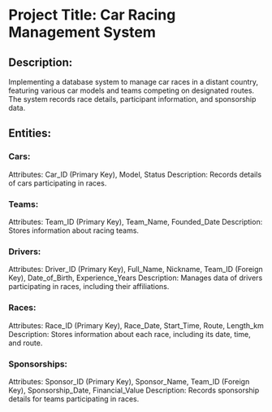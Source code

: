 # Project Title: Car Racing Management System

## Description:
Implementing a database system to manage car races in a distant country, featuring various car models and teams competing on designated routes. The system records race details, participant information, and sponsorship data.

## Entities:

### Cars:
Attributes: Car_ID (Primary Key), Model, Status
Description: Records details of cars participating in races.

### Teams:
Attributes: Team_ID (Primary Key), Team_Name, Founded_Date
Description: Stores information about racing teams.

### Drivers:
Attributes: Driver_ID (Primary Key), Full_Name, Nickname, Team_ID (Foreign Key), Date_of_Birth, Experience_Years
Description: Manages data of drivers participating in races, including their affiliations.

### Races:
Attributes: Race_ID (Primary Key), Race_Date, Start_Time, Route, Length_km
Description: Stores information about each race, including its date, time, and route.

### Sponsorships:
Attributes: Sponsor_ID (Primary Key), Sponsor_Name, Team_ID (Foreign Key), Sponsorship_Date, Financial_Value
Description: Records sponsorship details for teams participating in races.
